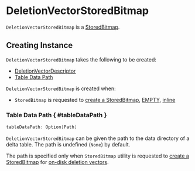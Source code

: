 # DeletionVectorStoredBitmap

`DeletionVectorStoredBitmap` is a [StoredBitmap](StoredBitmap.md).

## Creating Instance

`DeletionVectorStoredBitmap` takes the following to be created:

* <span id="dvDescriptor"> [DeletionVectorDescriptor](DeletionVectorDescriptor.md)
* [Table Data Path](#tableDataPath)

`DeletionVectorStoredBitmap` is created when:

* `StoredBitmap` is requested to [create a StoredBitmap](StoredBitmap.md#create), [EMPTY](StoredBitmap.md#EMPTY), [inline](StoredBitmap.md#inline)

### Table Data Path { #tableDataPath }

```scala
tableDataPath: Option[Path]
```

`DeletionVectorStoredBitmap` can be given the path to the data directory of a delta table. The path is undefined (`None`) by default.

The path is specified only when `StoredBitmap` utility is requested to [create a StoredBitmap](StoredBitmap.md#create) for [on-disk deletion vectors](DeletionVectorDescriptor.md#isOnDisk).
